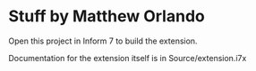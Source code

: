 # Stuff by Matthew Orlando

Open this project in Inform 7 to build the extension.

Documentation for the extension itself is in Source/extension.i7x
